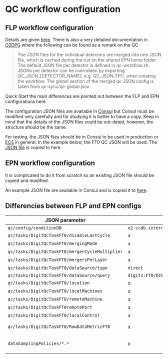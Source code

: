 # QC workflow configuration 
## FLP workflow configuration

Details are given [here](https://github.com/sbysiak/FIT_QC_primer/blob/main/FIT_QC_primer.md#the-controlworkflows).
There is also a very detailed documentation in [O2DPG](https://github.com/AliceO2Group/O2DPG/blob/master/DATA/production/README.md#remarks-on-qc)
where the following can be found as a remark on the QC

>The JSON files for the individual detectors are merged into one JSON file, which is cached during the run on the shared EPN home
>folder. The default JSON file per detector is defined in qc-workflow.sh. JSONs per detector can be overridden by exporting 
>QC_JSON_[DETECTOR_NAME], e.g. QC_JSON_TPC, when creating the workflow. The global section of the merged qc JSON config is taken
>from qc-sync/qc-global.json

Quick Start the main differences are pointed out between the FLP and EPN configurations here.

The configuration JSON files are available in [Consul](https://ali-consul-ui.cern.ch/ui/alice-o2-cluster/kv/o2/components/qc/ANY/any/)
 but Consul must be modified very carefully and for studying it is better to have a copy. Keep in mind that the 
 details of the JSON files could be out-dated, however, the structure should be the same.

For testing, the JSON files should be in Consul to be used in production or [ECS](https://ali-ecs.cern.ch/) in general.
In the example below, the FT0 QC JSON will be used. The [JSON file](https://github.com/sandor-lokos/QC_doc/blob/master/ft0-digits-qc-alio2-cr1-flp200.json)
is copied to here.

## EPN workflow configuration

It is complicated to do it from scratch so an existing JSON file should be copied and modified.

An example JSON file are available in Consul and is copied it to [here](https://github.com/sandor-lokos/QC_doc/blob/master/ft0-digits-qc-epn.json).

## Differencies between FLP and EPN configs

| JSON parameter | FLP config | EPN config |
| -------------  | ------------- | ------------- |
| ```qc/config/conditionDB```   | ```o2-ccdb.internal```  | ```qcdb.cern.ch:8083```  |
| ```qc/tasks/DigitQcTaskFT0/disableLastCycle```   |  x  | ```true```  |
| ```qc/tasks/DigitQcTaskFT0/mergingMode```   |  x  | ```delta```  |
| ```qc/tasks/DigitQcTaskFT0/mergerCycleMultiplier```   |  x  | ```"1"```  |
| ```qc/tasks/DigitQcTaskFT0/mergersPerLayer```   |  x  | ```["3","1"]```  |
| ```qc/tasks/DigitQcTaskFT0/dataSource/type```   |  ```direct```  | ```dataSamplingPolicy``` (given in the JSON)  |
| ```qc/tasks/DigitQcTaskFT0/dataSource/query```   |  ```digits:FT0/DIGITSBC/0;channels:FT0/DIGITSCH/0```  | ```ft0-digits```  |
| ```qc/tasks/DigitQcTaskFT0/location```   |  x  | ```"epn", "localhost"```  |
| ```qc/tasks/DigitQcTaskFT0/localMachines```   |  x  | ```ft0-digits```  |
| ```qc/tasks/DigitQcTaskFT0/remoteMachine```   |  x  | ```alio2-cr1-qc01.cern.ch```  |
| ```qc/tasks/DigitQcTaskFT0remotePort```   |  x  | ```"29250"```  |
| ```qc/tasks/DigitQcTaskFT0/localControl```   |  x  | ```odc```  |
| ```qc/tasks/DigitQcTaskFT0/RawDataMetricFT0```   |  x  | complete block of settings that is missing from FLP JSON  |
| ```dataSamplingPolicies/*.*```   |  x  | independent block from qc that is referred in ```qc/tasks/DigitQcTaskFT0/dataSource/type```   |